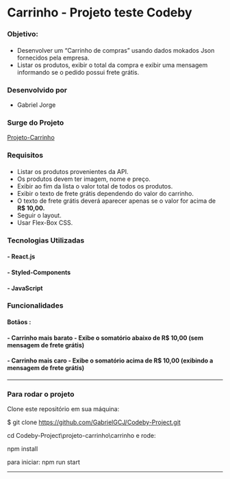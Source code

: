 # Carrinho - Projeto teste Codeby
### Objetivo:
#### 

- Desenvolver um “Carrinho de compras” usando dados mokados Json fornecidos pela empresa.
- Listar os produtos, exibir o total da compra e exibir uma mensagem informando se o pedido possui frete grátis.

### Desenvolvido por
- Gabriel Jorge

### Surge do Projeto 
<a href="http://exuberant-dime.surge.sh">Projeto-Carrinho</a>


### Requisitos 
#### 
- Listar os produtos provenientes da API.
- Os produtos devem ter imagem, nome e preço.
- Exibir ao fim da lista o valor total de todos os produtos.
- Exibir o texto de frete grátis dependendo do valor do carrinho.
- O texto de frete grátis deverá aparecer apenas se o valor for acima de **R$ 10,00.**
- Seguir o layout.
- Usar Flex-Box CSS.


### Tecnologias Utilizadas
#### - React.js
#### - Styled-Components
#### - JavaScript

### Funcionalidades
#### Botãos :
#### - Carrinho mais barato - Exibe o somatório abaixo de R$ 10,00 (sem mensagem de frete grátis)
#### - Carrinho mais caro - Exibe o somatório acima de R$ 10,00 (exibindo a mensagem de frete grátis)
---

### Para rodar o projeto 

Clone este repositório em sua máquina:

$ git clone https://github.com/GabrielGCJ/Codeby-Project.git

cd Codeby-Project\projeto-carrinho\carrinho e rode:

npm install

para iniciar:
npm run start

--- 

